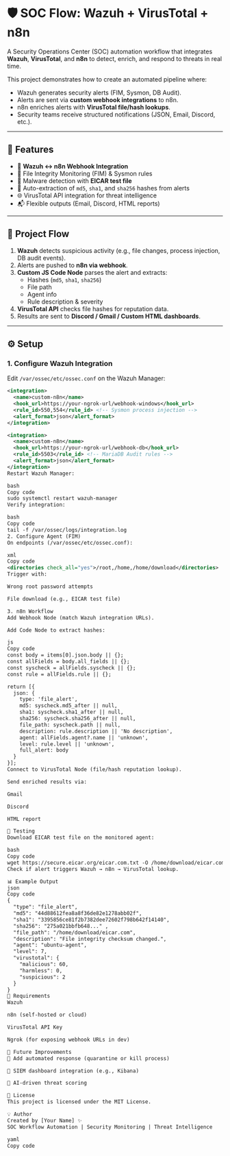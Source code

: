 # 🛡️ SOC Flow: Wazuh + VirusTotal + n8n

A Security Operations Center (SOC) automation workflow that integrates **Wazuh**, **VirusTotal**, and **n8n** to detect, enrich, and respond to threats in real time.  

This project demonstrates how to create an automated pipeline where:
- Wazuh generates security alerts (FIM, Sysmon, DB Audit).
- Alerts are sent via **custom webhook integrations** to n8n.
- n8n enriches alerts with **VirusTotal file/hash lookups**.
- Security teams receive structured notifications (JSON, Email, Discord, etc.).

---

## 🚀 Features
- 🔗 **Wazuh ↔ n8n Webhook Integration**
- 📂 File Integrity Monitoring (FIM) & Sysmon rules
- 🧪 Malware detection with **EICAR test file**
- 🔑 Auto-extraction of `md5`, `sha1`, and `sha256` hashes from alerts
- 🌐 VirusTotal API integration for threat intelligence
- 📬 Flexible outputs (Email, Discord, HTML reports)

---

## 📂 Project Flow
1. **Wazuh** detects suspicious activity (e.g., file changes, process injection, DB audit events).
2. Alerts are pushed to **n8n via webhook**.
3. **Custom JS Code Node** parses the alert and extracts:
   - Hashes (`md5`, `sha1`, `sha256`)
   - File path
   - Agent info
   - Rule description & severity
4. **VirusTotal API** checks file hashes for reputation data.
5. Results are sent to **Discord / Gmail / Custom HTML dashboards**.

---

## ⚙️ Setup

### 1. Configure Wazuh Integration
Edit `/var/ossec/etc/ossec.conf` on the Wazuh Manager:
```xml
<integration>
  <name>custom-n8n</name>
  <hook_url>https://your-ngrok-url/webhook-windows</hook_url>
  <rule_id>550,554</rule_id> <!-- Sysmon process injection -->
  <alert_format>json</alert_format>
</integration>

<integration>
  <name>custom-n8n</name>
  <hook_url>https://your-ngrok-url/webhook-db</hook_url>
  <rule_id>5503</rule_id> <!-- MariaDB Audit rules -->
  <alert_format>json</alert_format>
</integration>
Restart Wazuh Manager:

bash
Copy code
sudo systemctl restart wazuh-manager
Verify integration:

bash
Copy code
tail -f /var/ossec/logs/integration.log
2. Configure Agent (FIM)
On endpoints (/var/ossec/etc/ossec.conf):

xml
Copy code
<directories check_all="yes">/root,/home,/home/download</directories>
Trigger with:

Wrong root password attempts

File download (e.g., EICAR test file)

3. n8n Workflow
Add Webhook Node (match Wazuh integration URLs).

Add Code Node to extract hashes:

js
Copy code
const body = items[0].json.body || {};
const allFields = body.all_fields || {};
const syscheck = allFields.syscheck || {};
const rule = allFields.rule || {};

return [{
  json: {
    type: 'file_alert',
    md5: syscheck.md5_after || null,
    sha1: syscheck.sha1_after || null,
    sha256: syscheck.sha256_after || null,
    file_path: syscheck.path || null,
    description: rule.description || 'No description',
    agent: allFields.agent?.name || 'unknown',
    level: rule.level || 'unknown',
    full_alert: body
  }
}];
Connect to VirusTotal Node (file/hash reputation lookup).

Send enriched results via:

Gmail

Discord

HTML report

🧪 Testing
Download EICAR test file on the monitored agent:

bash
Copy code
wget https://secure.eicar.org/eicar.com.txt -O /home/download/eicar.com
Check if alert triggers Wazuh → n8n → VirusTotal lookup.

📊 Example Output
json
Copy code
{
  "type": "file_alert",
  "md5": "44d88612fea8a8f36de82e1278abb02f",
  "sha1": "3395856ce81f2b7382dee72602f798b642f14140",
  "sha256": "275a021bbfb648..." ,
  "file_path": "/home/download/eicar.com",
  "description": "File integrity checksum changed.",
  "agent": "ubuntu-agent",
  "level": 7,
  "virustotal": {
    "malicious": 60,
    "harmless": 0,
    "suspicious": 2
  }
}
📌 Requirements
Wazuh

n8n (self-hosted or cloud)

VirusTotal API Key

Ngrok (for exposing webhook URLs in dev)

🌟 Future Improvements
🔄 Add automated response (quarantine or kill process)

📑 SIEM dashboard integration (e.g., Kibana)

🤖 AI-driven threat scoring

📝 License
This project is licensed under the MIT License.

💡 Author
Created by [Your Name] ✨
SOC Workflow Automation | Security Monitoring | Threat Intelligence

yaml
Copy code







